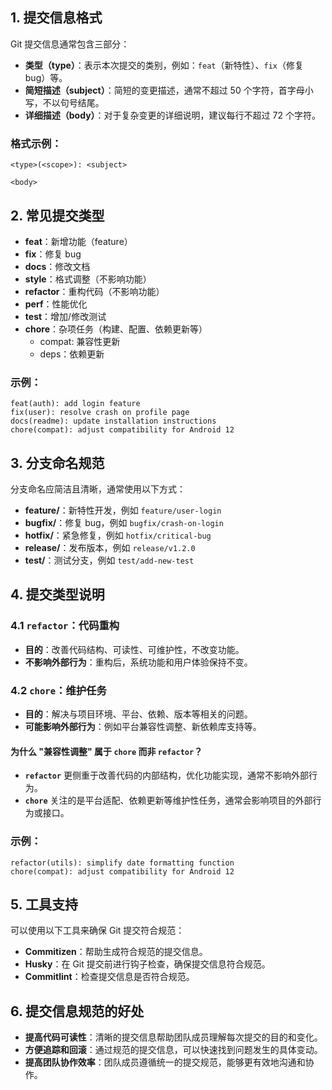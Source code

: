 ## 1. 提交信息格式 

Git 提交信息通常包含三部分：
- **类型（type）**：表示本次提交的类别，例如：`feat`（新特性）、`fix`（修复 bug）等。
- **简短描述（subject）**：简短的变更描述，通常不超过 50 个字符，首字母小写，不以句号结尾。
- **详细描述（body）**：对于复杂变更的详细说明，建议每行不超过 72 个字符。

### 格式示例：

```
<type>(<scope>): <subject>

<body>

```



## 2. 常见提交类型

- **feat**：新增功能（feature）
- **fix**：修复 bug
- **docs**：修改文档
- **style**：格式调整（不影响功能）
- **refactor**：重构代码（不影响功能）
- **perf**：性能优化
- **test**：增加/修改测试
- **chore**：杂项任务（构建、配置、依赖更新等）
  - compat:  兼容性更新
  - deps：依赖更新


### 示例：

```
feat(auth): add login feature
fix(user): resolve crash on profile page
docs(readme): update installation instructions
chore(compat): adjust compatibility for Android 12
```

## 3. 分支命名规范

分支命名应简洁且清晰，通常使用以下方式：

- **feature/**：新特性开发，例如 `feature/user-login`
- **bugfix/**：修复 bug，例如 `bugfix/crash-on-login`
- **hotfix/**：紧急修复，例如 `hotfix/critical-bug`
- **release/**：发布版本，例如 `release/v1.2.0`
- **test/**：测试分支，例如 `test/add-new-test`

## 4. 提交类型说明

### 4.1 **`refactor`**：代码重构

- **目的**：改善代码结构、可读性、可维护性，不改变功能。
- **不影响外部行为**：重构后，系统功能和用户体验保持不变。

### 4.2 **`chore`**：维护任务

- **目的**：解决与项目环境、平台、依赖、版本等相关的问题。
- **可能影响外部行为**：例如平台兼容性调整、新依赖库支持等。

#### 为什么 "兼容性调整" 属于 `chore` 而非 `refactor`？

- **`refactor`** 更侧重于改善代码的内部结构，优化功能实现，通常不影响外部行为。
- **`chore`** 关注的是平台适配、依赖更新等维护性任务，通常会影响项目的外部行为或接口。

### 示例：

```
refactor(utils): simplify date formatting function
chore(compat): adjust compatibility for Android 12
```

## 5. 工具支持

可以使用以下工具来确保 Git 提交符合规范：

- **Commitizen**：帮助生成符合规范的提交信息。
- **Husky**：在 Git 提交前进行钩子检查，确保提交信息符合规范。
- **Commitlint**：检查提交信息是否符合规范。

## 6. 提交信息规范的好处

- **提高代码可读性**：清晰的提交信息帮助团队成员理解每次提交的目的和变化。
- **方便追踪和回滚**：通过规范的提交信息，可以快速找到问题发生的具体变动。
- **提高团队协作效率**：团队成员遵循统一的提交规范，能够更有效地沟通和协作。